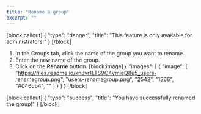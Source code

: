 ```yaml
---
title: "Rename a group"
excerpt: ""
---
```

[block:callout]
{
  "type": "danger",
  "title": "This feature is only available for administrators!"
}
[/block]
1. In the Groups tab, click the name of the group you want to rename.
2. Enter the new name of the group.
3. Click on the **Rename** button.
[block:image]
{
  "images": [
    {
      "image": [
        "https://files.readme.io/knJvr1LTS9O4vmieQ8u5_users-renamegroup.png",
        "users-renamegroup.png",
        "2542",
        "1366",
        "#046cb4",
        ""
      ]
    }
  ]
}
[/block]

[block:callout]
{
  "type": "success",
  "title": "You have successfully renamed the group!"
}
[/block]